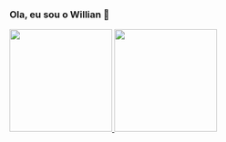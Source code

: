 ### Ola, eu sou o Willian 👋

 <div>
  <a href="https://github.com/uillia">
  <img height="180em" src="https://github-readme-stats.vercel.app/api?username=uillia&show_icons=true&theme=dark&include_all_commits=true&count_private=true"/>
  <img height="180em" src="https://github-readme-stats.vercel.app/api/top-langs/?username=uillia&layout=compact&langs_count=7&theme=dark"/>
   </div>

